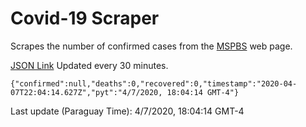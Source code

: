 # Covid-19 Scraper

Scrapes the number of confirmed cases from the [MSPBS](https://www.mspbs.gov.py/covid-19.php) web page.

[JSON Link](https://jmayalag.github.io/covid19-scrape/cases.json)
Updated every 30 minutes.
```
{"confirmed":null,"deaths":0,"recovered":0,"timestamp":"2020-04-07T22:04:14.627Z","pyt":"4/7/2020, 18:04:14 GMT-4"}
```
Last update (Paraguay Time): 4/7/2020, 18:04:14 GMT-4